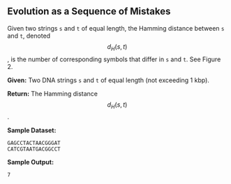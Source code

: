 ## Evolution as a Sequence of Mistakes

Given two strings `s` and `t` of equal length, the Hamming distance between `s` and `t`, denoted  $$d_H(s,t)$$, is the number of corresponding symbols that differ in `s` and `t`. See Figure 2.

**Given:** Two DNA strings `s` and `t` of equal length (not exceeding 1 kbp).

**Return:** The Hamming distance $$d_H(s,t)$$.

**Sample Dataset:**

```
GAGCCTACTAACGGGAT
CATCGTAATGACGGCCT
```

**Sample Output:**

```
7
```
